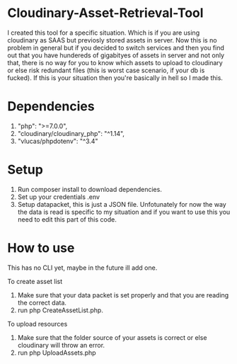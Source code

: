 # Cloudinary-Asset-Retrieval-Tool

I created this tool for a specific situation. Which is if you are using cloudinary as SAAS but previosly stored assets 
in server. Now this is no problem in general but if you decided to switch services and then you find out that you 
have hundereds of gigabityes of assets in server and not only that, there is no way for you to know which assets to upload 
to cloudinary or else risk redundant files (this is worst case scenario, if your db is fucked). If this is your situation then you're basically in hell so I made this.

# Dependencies

1. "php": ">=7.0.0",
2. "cloudinary/cloudinary_php": "^1.14",
3. "vlucas/phpdotenv": "^3.4"

# Setup

1. Run composer install to download dependencies.
2. Set up your credentials .env
3. Setup datapacket, this is just a JSON file. Unfotunately for now the way the data is read is 
specific to my situation and if you want to use this you need to edit this part of this code. 

# How to use

This has no CLI yet, maybe in the future ill add one. 

To create asset list 

1. Make sure that your data packet is set properly and that you are reading the correct data.
2. run php CreateAssetList.php.

To upload resources 

1. Make sure that the folder source of your assets is correct or else
   cloudinary will throw an error.
2. run php UploadAssets.php
